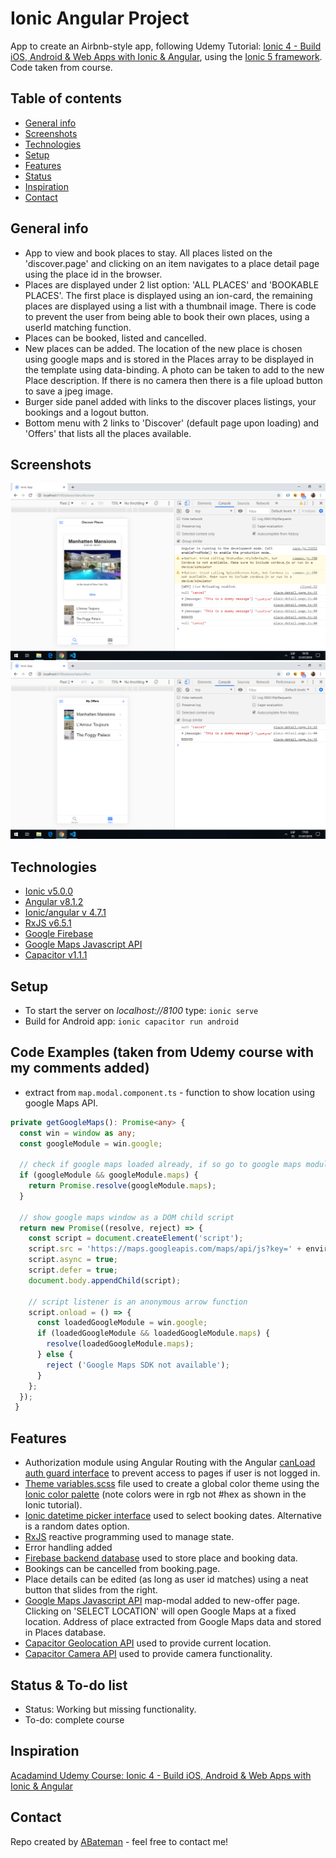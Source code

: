 # Ionic Angular Project

App to create an Airbnb-style app, following Udemy Tutorial: [Ionic 4 - Build iOS, Android & Web Apps with Ionic & Angular](https://www.udemy.com/ionic-2-the-practical-guide-to-building-ios-android-apps/), using the [Ionic 5 framework](https://ionicframework.com/docs).
Code taken from course.

## Table of contents

* [General info](#general-info)
* [Screenshots](#screenshots)
* [Technologies](#technologies)
* [Setup](#setup)
* [Features](#features)
* [Status](#status)
* [Inspiration](#inspiration)
* [Contact](#contact)

## General info

* App to view and book places to stay. All places listed on the 'discover.page' and clicking on an item navigates to a place detail page using the place id in the browser.
* Places are displayed under 2 list option: 'ALL PLACES' and 'BOOKABLE PLACES'. The first place is displayed using an ion-card, the remaining places are displayed using a list with a thumbnail image. There is code to prevent the user from being able to book their own places, using a userId matching function.
* Places can be booked, listed and cancelled.
* New places can be added. The location of the new place is chosen using google maps and is stored in the Places array to be displayed in the template using data-binding. A photo can be taken to add to the new Place description. If there is no camera then there is a file upload button to save a jpeg image.
* Burger side panel added with links to the discover places listings, your bookings and a logout button.
* Bottom menu with 2 links to 'Discover' (default page upon loading) and 'Offers' that lists all the places available.

## Screenshots

![page](./img/discover-places-page.png)
![page](./img/offers-page.png)

## Technologies

* [Ionic v5.0.0](https://ionicframework.com/)
* [Angular v8.1.2](https://angular.io/)
* [Ionic/angular v 4.7.1](https://ionicframework.com/)
* [RxJS v6.5.1](https://angular.io/guide/rx-library)
* [Google Firebase](https://firebase.google.com)
* [Google Maps Javascript API](https://developers.google.com/maps/documentation/javascript/tutorial)
* [Capacitor v1.1.1](https://capacitor.ionicframework.com/)

## Setup

* To start the server on _localhost://8100_ type: `ionic serve`
* Build for Android app: `ionic capacitor run android`

## Code Examples (taken from Udemy course with my comments added)

* extract from `map.modal.component.ts` - function to show location using google Maps API.

```typescript
private getGoogleMaps(): Promise<any> {
  const win = window as any;
  const googleModule = win.google;

  // check if google maps loaded already, if so go to google maps module
  if (googleModule && googleModule.maps) {
    return Promise.resolve(googleModule.maps);
  }

  // show google maps window as a DOM child script
  return new Promise((resolve, reject) => {
    const script = document.createElement('script');
    script.src = 'https://maps.googleapis.com/maps/api/js?key=' + environment.googleMapsAPIKey;
    script.async = true;
    script.defer = true;
    document.body.appendChild(script);

    // script listener is an anonymous arrow function
    script.onload = () => {
      const loadedGoogleModule = win.google;
      if (loadedGoogleModule && loadedGoogleModule.maps) {
        resolve(loadedGoogleModule.maps);
      } else {
        reject ('Google Maps SDK not available');
      }
    };
  });
 }
```

## Features

* Authorization module using Angular Routing with the Angular [canLoad auth guard interface](https://angular.io/api/router/CanLoad) to prevent access to pages if user is not logged in.
* [Theme variables.scss](https://ionicframework.com/docs/theming/css-variables) file used to create a global color theme using the [Ionic color palette](https://ionicframework.com/docs/theming/color-generator) (note colors were in rgb not #hex as shown in the Ionic tutorial).
* [Ionic datetime picker interface](https://ionicframework.com/docs/api/datetime) used to select booking dates. Alternative is a random dates option.
* [RxJS](https://angular.io/guide/rx-library) reactive programming used to manage state.
* Error handling added
* [Firebase backend database](https://firebase.google.com) used to store place and booking data.
* Bookings can be cancelled from booking.page.
* Place details can be edited (as long as user id matches) using a neat button that slides from the right.
* [Google Maps Javascript API](https://developers.google.com/maps/documentation/javascript/tutorial) map-modal added to new-offer page. Clicking on 'SELECT LOCATION' will open Google Maps at a fixed location. Address of place extracted from Google Maps data and stored in Places database.
* [Capacitor Geolocation API](https://capacitor.ionicframework.com/docs/apis/geolocation) used to provide current location.
* [Capacitor Camera API](https://capacitor.ionicframework.com/docs/apis/camera) used to provide camera functionality.

## Status & To-do list

* Status: Working but missing functionality.
* To-do: complete course

## Inspiration

[Acadamind Udemy Course: Ionic 4 - Build iOS, Android & Web Apps with Ionic & Angular](https://www.udemy.com/ionic-2-the-practical-guide-to-building-ios-android-apps/)

## Contact

Repo created by [ABateman](https://www.andrewbateman.org) - feel free to contact me!
